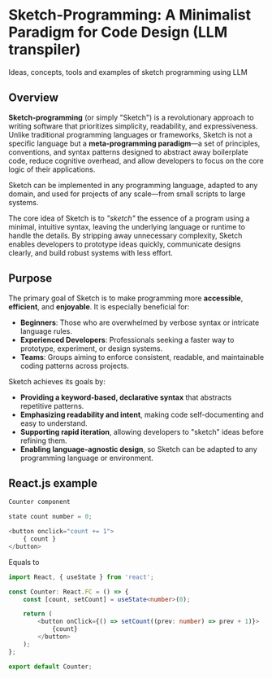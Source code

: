 # Sketch-Programming: A Minimalist Paradigm for Code Design (LLM transpiler)
Ideas, concepts, tools and examples of sketch programming using LLM

## Overview

**Sketch-programming** (or simply "Sketch") is a revolutionary approach to writing software that prioritizes simplicity, readability, and expressiveness. Unlike traditional programming languages or frameworks, Sketch is not a specific language but a **meta-programming paradigm**—a set of principles, conventions, and syntax patterns designed to abstract away boilerplate code, reduce cognitive overhead, and allow developers to focus on the core logic of their applications.

Sketch can be implemented in any programming language, adapted to any domain, and used for projects of any scale—from small scripts to large systems.

The core idea of Sketch is to *"sketch"* the essence of a program using a minimal, intuitive syntax, leaving the underlying language or runtime to handle the details. By stripping away unnecessary complexity, Sketch enables developers to prototype ideas quickly, communicate designs clearly, and build robust systems with less effort.

## Purpose

The primary goal of Sketch is to make programming more **accessible**, **efficient**, and **enjoyable**. It is especially beneficial for:

- **Beginners**: Those who are overwhelmed by verbose syntax or intricate language rules.
- **Experienced Developers**: Professionals seeking a faster way to prototype, experiment, or design systems.
- **Teams**: Groups aiming to enforce consistent, readable, and maintainable coding patterns across projects.

Sketch achieves its goals by:

- **Providing a keyword-based, declarative syntax** that abstracts repetitive patterns.
- **Emphasizing readability and intent**, making code self-documenting and easy to understand.
- **Supporting rapid iteration**, allowing developers to "sketch" ideas before refining them.
- **Enabling language-agnostic design**, so Sketch can be adapted to any programming language or environment.

## React.js example

```javascript
Counter component

state count number = 0;

<button onclick="count += 1">
    { count }
</button>
```

Equals to

```typescript
import React, { useState } from 'react';

const Counter: React.FC = () => {
    const [count, setCount] = useState<number>(0);

    return (
        <button onClick={() => setCount((prev: number) => prev + 1)}>
            {count}
        </button>
    );
};

export default Counter;
```
